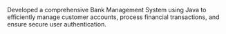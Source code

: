 Developed a comprehensive Bank Management System using Java to efficiently manage customer accounts, process financial transactions, and ensure secure user authentication.
